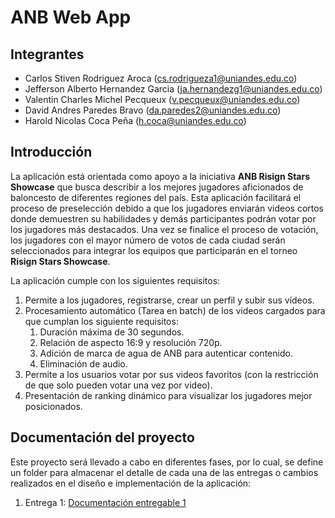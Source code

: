 # ANB Web App
## Integrantes
- Carlos Stiven Rodriguez Aroca (cs.rodrigueza1@uniandes.edu.co)
- Jefferson Alberto Hernandez Garcia (ja.hernandezg1@uniandes.edu.co)
- Valentin Charles Michel Pecqueux (v.pecqueux@uniandes.edu.co)
- David Andres Paredes Bravo (da.paredes2@uniandes.edu.co)
- Harold Nicolas Coca Peña (h.coca@uniandes.edu.co)

## Introducción
La aplicación está orientada como apoyo a la iniciativa **ANB Risign Stars Showcase** que busca describir a los mejores jugadores aficionados de baloncesto de diferentes regiones del país.
Esta aplicación facilitará el proceso de preselección debido a que los jugadores enviarán videos cortos donde demuestren su habilidades y demás participantes podrán votar por los jugadores más destacados. Una vez se finalice el proceso de votación, los jugadores con el mayor número de votos de cada ciudad serán seleccionados para integrar los equipos que participarán en el torneo **Risign Stars Showcase**.

La aplicación cumple con los siguientes requisitos:
1. Permite a los jugadores, registrarse, crear un perfil y subir sus vídeos.
2. Procesamiento automático (Tarea en batch) de los videos cargados para que cumplan los siguiente requisitos:
   1. Duración máxima de 30 segundos.
   2. Relación de aspecto 16:9 y resolución 720p.
   3. Adición de marca de agua de ANB para autenticar contenido.
   4. Eliminación de audio.
4. Permite a los usuarios votar por sus videos favoritos (con la restricción de que solo pueden votar una vez por video).
5. Presentación de ranking dinámico para visualizar los jugadores mejor posicionados.

## Documentación del proyecto
Este proyecto será llevado a cabo en diferentes fases, por lo cual, se define un folder para almacenar el detalle de cada una de las entregas o cambios realizados en el diseño e implementación de la aplicación:

1. Entrega 1: [Documentación entregable 1](https://github.com/Carlos-Rodriguez98/ANB-WebApp/tree/main/docs/Entrega_1)

